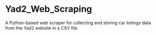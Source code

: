 # Yad2_Web_Scraping
A Python-based web scraper for collecting and storing car listings data from the Yad2 website in a CSV file. 

